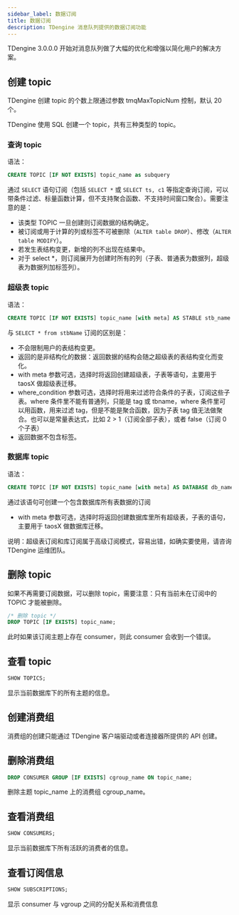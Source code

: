 ```yaml
---
sidebar_label: 数据订阅
title: 数据订阅
description: TDengine 消息队列提供的数据订阅功能
---
```


TDengine 3.0.0.0 开始对消息队列做了大幅的优化和增强以简化用户的解决方案。

## 创建 topic

TDengine 创建 topic 的个数上限通过参数 tmqMaxTopicNum 控制，默认 20 个。

TDengine 使用 SQL 创建一个 topic，共有三种类型的 topic。

### 查询 topic

语法：

```sql
CREATE TOPIC [IF NOT EXISTS] topic_name as subquery
```

通过 `SELECT` 语句订阅（包括 `SELECT *` 或 `SELECT ts, c1` 等指定查询订阅，可以带条件过滤、标量函数计算，但不支持聚合函数、不支持时间窗口聚合）。需要注意的是：

- 该类型 TOPIC 一旦创建则订阅数据的结构确定。
- 被订阅或用于计算的列或标签不可被删除（`ALTER table DROP`）、修改（`ALTER table MODIFY`）。
- 若发生表结构变更，新增的列不出现在结果中。
- 对于 select \*，则订阅展开为创建时所有的列（子表、普通表为数据列，超级表为数据列加标签列）。

### 超级表 topic

语法：

```sql
CREATE TOPIC [IF NOT EXISTS] topic_name [with meta] AS STABLE stb_name [where_condition]
```

与 `SELECT * from stbName` 订阅的区别是：

- 不会限制用户的表结构变更。
- 返回的是非结构化的数据：返回数据的结构会随之超级表的表结构变化而变化。
- with meta 参数可选，选择时将返回创建超级表，子表等语句，主要用于 taosX 做超级表迁移。
- where_condition 参数可选，选择时将用来过滤符合条件的子表，订阅这些子表。where 条件里不能有普通列，只能是 tag 或 tbname，where 条件里可以用函数，用来过滤 tag，但是不能是聚合函数，因为子表 tag 值无法做聚合。也可以是常量表达式，比如 2 > 1（订阅全部子表），或者 false（订阅 0 个子表）
- 返回数据不包含标签。

### 数据库 topic

语法：

```sql
CREATE TOPIC [IF NOT EXISTS] topic_name [with meta] AS DATABASE db_name;
```

通过该语句可创建一个包含数据库所有表数据的订阅

- with meta 参数可选，选择时将返回创建数据库里所有超级表，子表的语句，主要用于 taosX 做数据库迁移。

说明：超级表订阅和库订阅属于高级订阅模式，容易出错，如确实要使用，请咨询 TDengine 运维团队。

## 删除 topic

如果不再需要订阅数据，可以删除 topic，需要注意：只有当前未在订阅中的 TOPIC 才能被删除。

```sql
/* 删除 topic */
DROP TOPIC [IF EXISTS] topic_name;
```

此时如果该订阅主题上存在 consumer，则此 consumer 会收到一个错误。

## 查看 topic

```sql
SHOW TOPICS;
```

显示当前数据库下的所有主题的信息。

## 创建消费组

消费组的创建只能通过 TDengine 客户端驱动或者连接器所提供的 API 创建。

## 删除消费组

```sql
DROP CONSUMER GROUP [IF EXISTS] cgroup_name ON topic_name;
```

删除主题 topic_name 上的消费组 cgroup_name。

## 查看消费组

```sql
SHOW CONSUMERS;
```

显示当前数据库下所有活跃的消费者的信息。

## 查看订阅信息

```sql
SHOW SUBSCRIPTIONS;
```

显示 consumer 与 vgroup 之间的分配关系和消费信息